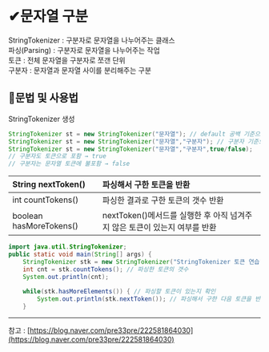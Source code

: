# ✔문자열 구분

StringTokenizer : 구분자로 문자열을 나누어주는 클래스<br>
파싱(Parsing) : 구분자로 문자열을 나누어주는 작업<br>
토큰 : 전체 문자열을 구분자로 쪼갠 단위<br>
구분자 : 문자열과 문자열 사이를 분리해주는 구분


📌문법 및 사용법
---
StringTokenizer 생성
```java
StringTokenizer st = new StringTokenizer("문자열"); // default 공백 기준으로 파싱
StringTokenizer st = new StringTokenizer("문자열","구분자"); // 구분자 기준으로 파싱
StringTokenizer st = new StringTokenizer("문자열","구분자",true/false);
// 구분자도 토큰으로 포함 → true
// 구분자는 문자열 토큰에 불포함 → false
```

| String nextToken()|파싱해서 구한 토큰을 반환|
|:---|:--|
| int countTokens()|파싱한 결과로 구한 토큰의 갯수 반환|
| boolean hasMoreTokens()|nextToken()메서드를 실행한 후 아직 넘겨주지 않은 토큰이 있는지 여부를 반환|

```java
import java.util.StringTokenizer;
public static void main(String[] args) {
	StringTokenizer stk = new StringTokenizer("StringTokenizer 토큰 연습", " ");
	int cnt = stk.countTokens(); // 파싱한 토큰의 갯수
	System.out.println(cnt);
		
	while(stk.hasMoreElements()) { // 파싱할 토큰이 있는지 확인
		System.out.println(stk.nextToken()); // 파싱해서 구한 다음 토큰을 반환
	}
```


***

참고 : [https://blog.naver.com/pre33pre/222581864030](https://blog.naver.com/pre33pre/222581864030)
